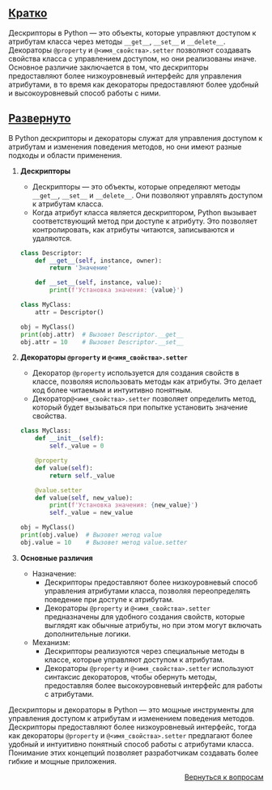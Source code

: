## <u>Кратко</u>

Дескрипторы в Python — это объекты, которые управляют доступом к атрибутам класса через методы `__get__`, `__set__` и
`__delete__`. Декораторы `@property` и `@<имя_свойства>.setter` позволяют создавать свойства класса с управлением доступом,
но они реализованы иначе. Основное различие заключается в том, что дескрипторы предоставляют более низкоуровневый
интерфейс для управления атрибутами, в то время как декораторы предоставляют более удобный и высокоуровневый способ
работы с ними.

## <u>Развернуто</u>

В Python дескрипторы и декораторы служат для управления доступом к атрибутам и изменения поведения методов, но они
имеют разные подходы и области применения.

1. **Дескрипторы**
    - Дескрипторы — это объекты, которые определяют методы `__get__`, `__set__` и `__delete__`. Они позволяют
      управлять доступом к атрибутам класса.
    - Когда атрибут класса является дескриптором, Python вызывает соответствующий метод при доступе к атрибуту.
      Это позволяет контролировать, как атрибуты читаются, записываются и удаляются.
    ```Python
    class Descriptor:
        def __get__(self, instance, owner):
            return 'Значение'

        def __set__(self, instance, value):
            print(f'Установка значения: {value}')

    class MyClass:
        attr = Descriptor()

    obj = MyClass()
    print(obj.attr)  # Вызовет Descriptor.__get__
    obj.attr = 10    # Вызовет Descriptor.__set__
    ```

2. **Декораторы `@property` и `@<имя_свойства>.setter`**
    - Декоратор `@property` используется для создания свойств в классе, позволяя использовать методы как атрибуты.
      Это делает код более читаемым и интуитивно понятным.
    - Декоратор`@<имя_свойства>.setter` позволяет определить метод, который будет вызываться при попытке установить
      значение свойства.
    ```Python
    class MyClass:
        def __init__(self):
            self._value = 0

        @property
        def value(self):
            return self._value

        @value.setter
        def value(self, new_value):
            print(f'Установка значения: {new_value}')
            self._value = new_value

    obj = MyClass()
    print(obj.value)  # Вызовет метод value
    obj.value = 10    # Вызовет метод value.setter
    ```

3. **Основные различия**
    - Назначение:
        - Дескрипторы предоставляют более низкоуровневый способ управления атрибутами класса, позволяя переопределять
          поведение при доступе к атрибутам.
        - Декораторы `@property` и `@<имя_свойства>.setter` предназначены для удобного создания свойств, которые выглядят
          как обычные атрибуты, но при этом могут включать дополнительные логики.
    - Механизм:
        - Дескрипторы реализуются через специальные методы в классе, которые управляют доступом к атрибутам.
        - Декораторы `@property` и `@<имя_свойства>.setter` используют синтаксис декораторов, чтобы обернуть методы,
          предоставляя более высокоуровневый интерфейс для работы с атрибутами.

Дескрипторы и декораторы в Python — это мощные инструменты для управления доступом к атрибутам и изменением поведения
методов. Дескрипторы предоставляют более низкоуровневый интерфейс, тогда как декораторы `@property` и
`@<имя_свойства>.setter` предлагают более удобный и интуитивно понятный способ работы с атрибутами класса.
Понимание этих концепций позволяет разработчикам создавать более гибкие и мощные приложения.

<div align="right">

[Вернуться к вопросам](../Вопросы.md)

</div>
